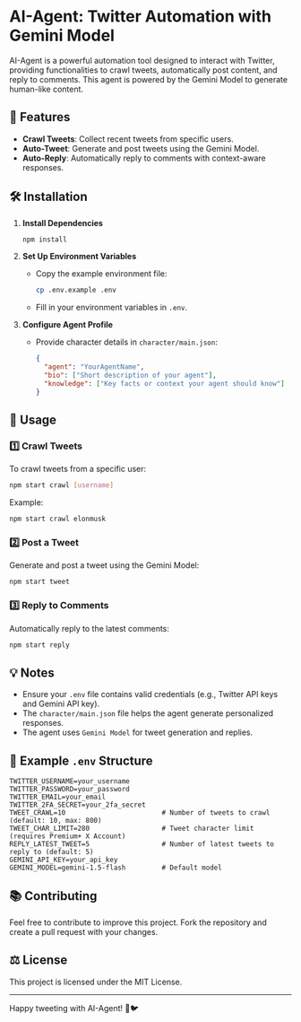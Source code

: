 # AI-Agent: Twitter Automation with Gemini Model

AI-Agent is a powerful automation tool designed to interact with Twitter, providing functionalities to crawl tweets, automatically post content, and reply to comments. This agent is powered by the Gemini Model to generate human-like content.

## 🚀 Features
- **Crawl Tweets**: Collect recent tweets from specific users.  
- **Auto-Tweet**: Generate and post tweets using the Gemini Model.  
- **Auto-Reply**: Automatically reply to comments with context-aware responses.  

## 🛠️ Installation
1. **Install Dependencies**  
   ```bash
   npm install
   ```
2. **Set Up Environment Variables**  
   - Copy the example environment file:
     ```bash
     cp .env.example .env
     ```
   - Fill in your environment variables in `.env`.

3. **Configure Agent Profile**  
   - Provide character details in `character/main.json`:
     ```json
     {
       "agent": "YourAgentName",
       "bio": ["Short description of your agent"],
       "knowledge": ["Key facts or context your agent should know"]
     }
     ```

## 📘 Usage
### 1️⃣ Crawl Tweets
To crawl tweets from a specific user:
```bash
npm start crawl [username]
```
Example:
```bash
npm start crawl elonmusk
```

### 2️⃣ Post a Tweet
Generate and post a tweet using the Gemini Model:
```bash
npm start tweet
```

### 3️⃣ Reply to Comments
Automatically reply to the latest comments:
```bash
npm start reply
```

## 💡 Notes
- Ensure your `.env` file contains valid credentials (e.g., Twitter API keys and Gemini API key).  
- The `character/main.json` file helps the agent generate personalized responses.  
- The agent uses `Gemini Model` for tweet generation and replies.

## 📝 Example `.env` Structure
```env
TWITTER_USERNAME=your_username
TWITTER_PASSWORD=your_password
TWITTER_EMAIL=your_email
TWITTER_2FA_SECRET=your_2fa_secret
TWEET_CRAWL=10                        # Number of tweets to crawl (default: 10, max: 800)
TWEET_CHAR_LIMIT=280                  # Tweet character limit (requires Premium+ X Account)
REPLY_LATEST_TWEET=5                  # Number of latest tweets to reply to (default: 5)
GEMINI_API_KEY=your_api_key
GEMINI_MODEL=gemini-1.5-flash         # Default model
```

## 📚 Contributing
Feel free to contribute to improve this project. Fork the repository and create a pull request with your changes.

## ⚖️ License
This project is licensed under the MIT License.

---
Happy tweeting with AI-Agent! 🤖🐦

